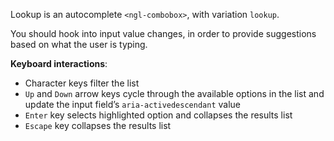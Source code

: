Lookup is an autocomplete `<ngl-combobox>`, with variation `lookup`.

You should hook into input value changes, in order to provide suggestions based on what the user is typing.

**Keyboard interactions**:

  * Character keys filter the list
  * `Up` and `Down` arrow keys cycle through the available options in the list and update the input field’s `aria-activedescendant` value
  * `Enter` key selects highlighted option and collapses the results list
  * `Escape` key collapses the results list
